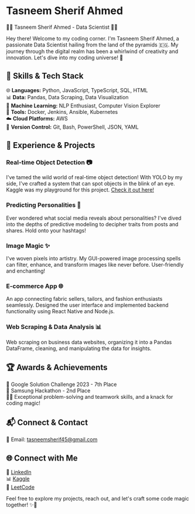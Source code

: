 # Tasneem Sherif Ahmed

👩‍💻 Tasneem Sherif Ahmed - Data Scientist 👩‍💻

Hey there! Welcome to my coding corner. I'm Tasneem Sherif Ahmed, a passionate Data Scientist hailing from the land of the pyramids 🇪🇬. My journey through the digital realm has been a whirlwind of creativity and innovation. Let's dive into my coding universe! 🚀

## 🔧 Skills & Tech Stack

🌐 **Languages:** Python, JavaScript, TypeScript, SQL, HTML  
📊 **Data:** Pandas, Data Scraping, Data Visualization  
🤖 **Machine Learning:** NLP Enthusiast, Computer Vision Explorer  
🔧 **Tools:** Docker, Jenkins, Ansible, Kubernetes  
☁️ **Cloud Platforms:** AWS  
🔑 **Version Control:** Git, Bash, PowerShell, JSON, YAML


## 🚀 Experience & Projects

### Real-time Object Detection 📷
I've tamed the wild world of real-time object detection! With YOLO by my side, I've crafted a system that can spot objects in the blink of an eye. Kaggle was my playground for this project. [Check it out here!](https://www.kaggle.com/datasets/tasneemsherif/pepsi-with-yolov5-format)

### Predicting Personalities 🤔
Ever wondered what social media reveals about personalities? I've dived into the depths of predictive modeling to decipher traits from posts and shares. Hold onto your hashtags!

### Image Magic ✨
I've woven pixels into artistry. My GUI-powered image processing spells can filter, enhance, and transform images like never before. User-friendly and enchanting!


### E-commerce App 🌐
An app connecting fabric sellers, tailors, and fashion enthusiasts seamlessly. Designed the user interface and implemented backend functionality using React Native and Node.js.

### Web Scraping & Data Analysis 📊
Web scraping on business data websites, organizing it into a Pandas DataFrame, cleaning, and manipulating the data for insights.


## 🏆 Awards & Achievements

🏅 Google Solution Challenge 2023 - 7th Place  
🥈 Samsung Hackathon - 2nd Place  
🧙‍♀️ Exceptional problem-solving and teamwork skills, and a knack for coding magic!

## 📬 Connect & Contact

📧 Email: tasneemsherif45@gmail.com  

## 🌐 Connect with Me

🔗 [LinkedIn](https://www.linkedin.com/in/tasnem-sherif/)  
📊 [Kaggle](https://www.kaggle.com/tasneemsherif)  
🧠 [LeetCode](https://leetcode.com/TasneemSherif/)

Feel free to explore my projects, reach out, and let's craft some code magic together! ✨🦄

<!--
**Tasneemsherif/Tasneemsherif** is a ✨ _special_ ✨ repository because its `README.md` (this file) appears on your GitHub profile.

Here are some ideas to get you started:

- 🔭 I’m currently working on ...
- 🌱 I’m currently learning ...
- 👯 I’m looking to collaborate on ...
- 🤔 I’m looking for help with ...
- 💬 Ask me about ...
- 📫 How to reach me: ...
- 😄 Pronouns: ...
- ⚡ Fun fact: ...
-->
